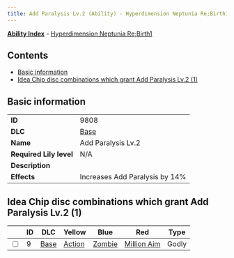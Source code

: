 ```yaml
---
title: Add Paralysis Lv.2 (Ability) - Hyperdimension Neptunia Re;Birth1
---
```


[**Ability Index**](/neptunia/rb1/ability/index.html) - [Hyperdimension Neptunia Re;Birth1](/neptunia/rb1)

## Contents

- [Basic information](#basic-information)
- [Idea Chip disc combinations which grant Add Paralysis Lv.2 (1)](#idea-chip-disc-combinations-which-grant-add-paralysis-lv2-1)

## Basic information

|   |   |
| -- | -- |
| **ID** | 9808
**DLC** | [Base](/neptunia/rb1/dlc/1-base.html)
**Name** | Add Paralysis Lv.2
**Required Lily level** | N/A
**Description** | 
**Effects** | Increases Add Paralysis by 14% |


## Idea Chip disc combinations which grant Add Paralysis Lv.2 (1)

|    | ID | DLC | Yellow | Blue | Red | Type |
| -- | -- | --- | ------ | ---- | --- | ---- |
| <input type="checkbox" id="rb1-item-1-9" class="trackbox" /> | 9 | [Base](/neptunia/rb1/dlc/1-base.html) | [Action](/neptunia/rb1/item/1-5046-action.html) | [Zombie](/neptunia/rb1/item/1-5065-zombie.html) | [Million Aim](/neptunia/rb1/item/1-5156-million-aim.html) | Godly |
